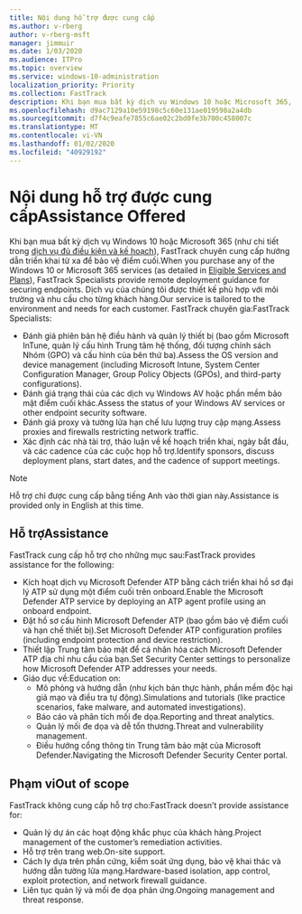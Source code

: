 ```yaml
---
title: Nội dung hỗ trợ được cung cấp
ms.author: v-rberg
author: v-rberg-msft
manager: jimmuir
ms.date: 1/03/2020
ms.audience: ITPro
ms.topic: overview
ms.service: windows-10-administration
localization_priority: Priority
ms.collection: FastTrack
description: Khi bạn mua bất kỳ dịch vụ Windows 10 hoặc Microsoft 365, FastTrack chuyên gia cung cấp hướng dẫn triển khai từ xa để bảo vệ điểm cuối. Dịch vụ của chúng tôi được thiết kế phù hợp với môi trường và nhu cầu cho từng khách hàng.
ms.openlocfilehash: d9ac7129a10e59198c5c60e131ae019598a2a4db
ms.sourcegitcommit: d7f4c9eafe7855c6ae02c2bd0fe3b700c458007c
ms.translationtype: MT
ms.contentlocale: vi-VN
ms.lasthandoff: 01/02/2020
ms.locfileid: "40929192"
---
```

# <a name="assistance-offered"></a><span data-ttu-id="2ad02-104">Nội dung hỗ trợ được cung cấp</span><span class="sxs-lookup"><span data-stu-id="2ad02-104">Assistance Offered</span></span>  

<span data-ttu-id="2ad02-105">Khi bạn mua bất kỳ dịch vụ Windows 10 hoặc Microsoft 365 (như chi tiết trong [dịch vụ đủ điều kiện và kế hoạch](M365-eligible-services-and-plans.md)), FastTrack chuyên cung cấp hướng dẫn triển khai từ xa để bảo vệ điểm cuối.</span><span class="sxs-lookup"><span data-stu-id="2ad02-105">When you purchase any of the Windows 10 or Microsoft 365 services (as detailed in [Eligible Services and Plans](M365-eligible-services-and-plans.md)), FastTrack Specialists provide remote deployment guidance for securing endpoints.</span></span> <span data-ttu-id="2ad02-106">Dịch vụ của chúng tôi được thiết kế phù hợp với môi trường và nhu cầu cho từng khách hàng.</span><span class="sxs-lookup"><span data-stu-id="2ad02-106">Our service is tailored to the environment and needs for each customer.</span></span> <span data-ttu-id="2ad02-107">FastTrack chuyên gia:</span><span class="sxs-lookup"><span data-stu-id="2ad02-107">FastTrack Specialists:</span></span>
- <span data-ttu-id="2ad02-108">Đánh giá phiên bản hệ điều hành và quản lý thiết bị (bao gồm Microsoft InTune, quản lý cấu hình Trung tâm hệ thống, đối tượng chính sách Nhóm (GPO) và cấu hình của bên thứ ba).</span><span class="sxs-lookup"><span data-stu-id="2ad02-108">Assess the OS version and device management (including Microsoft Intune, System Center Configuration Manager, Group Policy Objects (GPOs), and third-party configurations).</span></span>
- <span data-ttu-id="2ad02-109">Đánh giá trạng thái của các dịch vụ Windows AV hoặc phần mềm bảo mật điểm cuối khác.</span><span class="sxs-lookup"><span data-stu-id="2ad02-109">Assess the status of your Windows AV services or other endpoint security software.</span></span>
- <span data-ttu-id="2ad02-110">Đánh giá proxy và tường lửa hạn chế lưu lượng truy cập mạng.</span><span class="sxs-lookup"><span data-stu-id="2ad02-110">Assess proxies and firewalls restricting network traffic.</span></span>
- <span data-ttu-id="2ad02-111">Xác định các nhà tài trợ, thảo luận về kế hoạch triển khai, ngày bắt đầu, và các cadence của các cuộc họp hỗ trợ.</span><span class="sxs-lookup"><span data-stu-id="2ad02-111">Identify sponsors, discuss deployment plans, start dates, and the cadence of support meetings.</span></span>

> [!NOTE]
> <span data-ttu-id="2ad02-112">Hỗ trợ chỉ được cung cấp bằng tiếng Anh vào thời gian này.</span><span class="sxs-lookup"><span data-stu-id="2ad02-112">Assistance is provided only in English at this time.</span></span> 

## <a name="assistance"></a><span data-ttu-id="2ad02-113">Hỗ trợ</span><span class="sxs-lookup"><span data-stu-id="2ad02-113">Assistance</span></span>

<span data-ttu-id="2ad02-114">FastTrack cung cấp hỗ trợ cho những mục sau:</span><span class="sxs-lookup"><span data-stu-id="2ad02-114">FastTrack provides assistance for the following:</span></span>
- <span data-ttu-id="2ad02-115">Kích hoạt dịch vụ Microsoft Defender ATP bằng cách triển khai hồ sơ đại lý ATP sử dụng một điểm cuối trên onboard.</span><span class="sxs-lookup"><span data-stu-id="2ad02-115">Enable the Microsoft Defender ATP service by deploying an ATP agent profile using an onboard endpoint.</span></span>
- <span data-ttu-id="2ad02-116">Đặt hồ sơ cấu hình Microsoft Defender ATP (bao gồm bảo vệ điểm cuối và hạn chế thiết bị).</span><span class="sxs-lookup"><span data-stu-id="2ad02-116">Set Microsoft Defender ATP configuration profiles (including endpoint protection and device restriction).</span></span>
- <span data-ttu-id="2ad02-117">Thiết lập Trung tâm bảo mật để cá nhân hóa cách Microsoft Defender ATP địa chỉ nhu cầu của bạn.</span><span class="sxs-lookup"><span data-stu-id="2ad02-117">Set Security Center settings to personalize how Microsoft Defender ATP addresses your needs.</span></span>
- <span data-ttu-id="2ad02-118">Giáo dục về:</span><span class="sxs-lookup"><span data-stu-id="2ad02-118">Education on:</span></span>
    - <span data-ttu-id="2ad02-119">Mô phỏng và hướng dẫn (như kịch bản thực hành, phần mềm độc hại giả mạo và điều tra tự động).</span><span class="sxs-lookup"><span data-stu-id="2ad02-119">Simulations and tutorials (like practice scenarios, fake malware, and automated investigations).</span></span>
    - <span data-ttu-id="2ad02-120">Báo cáo và phân tích mối đe dọa.</span><span class="sxs-lookup"><span data-stu-id="2ad02-120">Reporting and threat analytics.</span></span>
    - <span data-ttu-id="2ad02-121">Quản lý mối đe dọa và dễ tổn thương.</span><span class="sxs-lookup"><span data-stu-id="2ad02-121">Threat and vulnerability management.</span></span>
    - <span data-ttu-id="2ad02-122">Điều hướng cổng thông tin Trung tâm bảo mật của Microsoft Defender.</span><span class="sxs-lookup"><span data-stu-id="2ad02-122">Navigating the Microsoft Defender Security Center portal.</span></span>

## <a name="out-of-scope"></a><span data-ttu-id="2ad02-123">Phạm vi</span><span class="sxs-lookup"><span data-stu-id="2ad02-123">Out of scope</span></span>

<span data-ttu-id="2ad02-124">FastTrack không cung cấp hỗ trợ cho:</span><span class="sxs-lookup"><span data-stu-id="2ad02-124">FastTrack doesn’t provide assistance for:</span></span>
- <span data-ttu-id="2ad02-125">Quản lý dự án các hoạt động khắc phục của khách hàng.</span><span class="sxs-lookup"><span data-stu-id="2ad02-125">Project management of the customer’s remediation activities.</span></span>
- <span data-ttu-id="2ad02-126">Hỗ trợ trên trang web.</span><span class="sxs-lookup"><span data-stu-id="2ad02-126">On-site support.</span></span>
- <span data-ttu-id="2ad02-127">Cách ly dựa trên phần cứng, kiểm soát ứng dụng, bảo vệ khai thác và hướng dẫn tường lửa mạng.</span><span class="sxs-lookup"><span data-stu-id="2ad02-127">Hardware-based isolation, app control, exploit protection, and network firewall guidance.</span></span>
- <span data-ttu-id="2ad02-128">Liên tục quản lý và mối đe dọa phản ứng.</span><span class="sxs-lookup"><span data-stu-id="2ad02-128">Ongoing management and threat response.</span></span>

